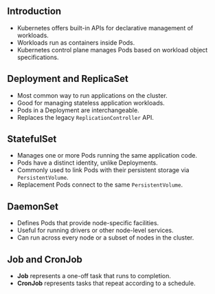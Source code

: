 ## Introduction
- Kubernetes offers built-in APIs for declarative management of workloads.
- Workloads run as containers inside Pods.
- Kubernetes control plane manages Pods based on workload object specifications.


## Deployment and ReplicaSet
- Most common way to run applications on the cluster.
- Good for managing stateless application workloads.
- Pods in a Deployment are interchangeable.
- Replaces the legacy `ReplicationController` API.


## StatefulSet
- Manages one or more Pods running the same application code.
- Pods have a distinct identity, unlike Deployments.
- Commonly used to link Pods with their persistent storage via `PersistentVolume`.
- Replacement Pods connect to the same `PersistentVolume`.


## DaemonSet
- Defines Pods that provide node-specific facilities.
- Useful for running drivers or other node-level services.
- Can run across every node or a subset of nodes in the cluster.


## Job and CronJob
- **Job** represents a one-off task that runs to completion.
- **CronJob** represents tasks that repeat according to a schedule.